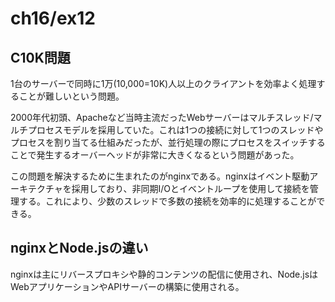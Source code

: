 # ch16/ex12

## C10K問題

1台のサーバーで同時に1万(10,000=10K)人以上のクライアントを効率よく処理することが難しいという問題。

2000年代初頭、Apacheなど当時主流だったWebサーバーはマルチスレッド/マルチプロセスモデルを採用していた。これは1つの接続に対して1つのスレッドやプロセスを割り当てる仕組みだったが、並行処理の際にプロセスをスイッチすることで発生するオーバーヘッドが非常に大きくなるという問題があった。

この問題を解決するために生まれたのがnginxである。nginxはイベント駆動アーキテクチャを採用しており、非同期I/Oとイベントループを使用して接続を管理する。これにより、少数のスレッドで多数の接続を効率的に処理することができる。

## nginxとNode.jsの違い

nginxは主にリバースプロキシや静的コンテンツの配信に使用され、Node.jsはWebアプリケーションやAPIサーバーの構築に使用される。
